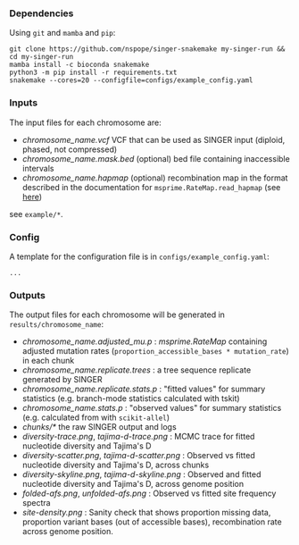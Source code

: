 ### Dependencies

Using `git` and `mamba` and `pip`:

```
git clone https://github.com/nspope/singer-snakemake my-singer-run && cd my-singer-run
mamba install -c bioconda snakemake
python3 -m pip install -r requirements.txt
snakemake --cores=20 --configfile=configs/example_config.yaml
```

### Inputs

The input files for each chromosome are:

  - *chromosome_name.vcf* VCF that can be used as SINGER input (diploid, phased, not compressed)
  - *chromosome_name.mask.bed* (optional) bed file containing inaccessible intervals
  - *chromosome_name.hapmap* (optional) recombination map in the format described in the documentation for `msprime.RateMap.read_hapmap` (see [here](https://tskit.dev/msprime/docs/stable/api.html#msprime.RateMap.read_hapmap))

see `example/*`.

### Config

A template for the configuration file is in `configs/example_config.yaml`:

```
...
```

### Outputs

The output files for each chromosome will be generated in `results/chromosome_name`:

  - _chromosome_name.adjusted_mu.p_ : _msprime.RateMap_ containing adjusted mutation rates (`proportion_accessible_bases * mutation_rate`) in each chunk
  - _chromosome_name.replicate.trees_ : a tree sequence replicate generated by SINGER
  - _chromosome_name.replicate.stats.p_ : "fitted values" for summary statistics (e.g. branch-mode statistics calculated with tskit)
  - _chromosome_name.stats.p_ : "observed values" for summary statistics (e.g. calculated from with `scikit-allel`)
  - _chunks/*_ the raw SINGER output and logs
  - _diversity-trace.png_, _tajima-d-trace.png_ : MCMC trace for fitted nucleotide diversity and Tajima's D
  - _diversity-scatter.png_, _tajima-d-scatter.png_ : Observed vs fitted nucleotide diversity and Tajima's D, across chunks
  - _diversity-skyline.png_, _tajima-d-skyline.png_ : Observed and fitted nucleotide diversity and Tajima's D, across genome position
  - _folded-afs.png_, _unfolded-afs.png_ : Observed vs fitted site frequency spectra
  - _site-density.png_ : Sanity check that shows proportion missing data, proportion variant bases (out of accessible bases), recombination rate across genome position.
